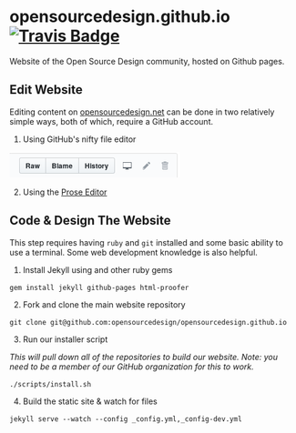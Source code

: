 # opensourcedesign.github.io [![Travis Badge](https://travis-ci.org/opensourcedesign/opensourcedesign.github.io.svg)](https://travis-ci.org/opensourcedesign/opensourcedesign.github.io)

Website of the Open Source Design community, hosted on Github pages.

## Edit Website

Editing content on [opensourcedesign.net][osd-net] can be done in two relatively 
simple ways, both of which, require a GitHub account.

1. Using GitHub's nifty file editor

![Github file tools](images/github-file-tools.png)

2. Using the [Prose Editor](http://edit.opensourcedesign.net) 

## Code & Design The Website

This step requires having `ruby` and `git` installed and some basic ability to
use a terminal. Some web development knowledge is also helpful.

1. Install Jekyll using and other ruby gems

```
gem install jekyll github-pages html-proofer
```

2. Fork and clone the main website repository

```
git clone git@github.com:opensourcedesign/opensourcedesign.github.io
```

3. Run our installer script

*This will pull down all of the repositories to build our website. Note:
you need to be a member of our GitHub organization for this to work.*

```
./scripts/install.sh 
```

4. Build the static site & watch for files 

```
jekyll serve --watch --config _config.yml,_config-dev.yml
```

[osd-net]: http://opensourcedesign.net "Open Source Design"
